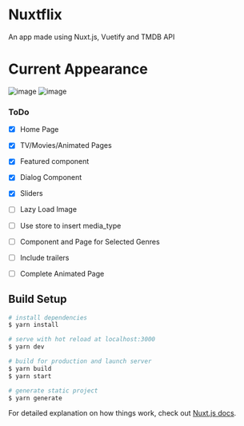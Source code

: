 # Nuxtflix
An app made using Nuxt.js, Vuetify and TMDB API

# Current Appearance
![image](https://i.ibb.co/vq3h9bL/home-page.png)
![image](https://i.ibb.co/cF0CR13/dialog.png)

### ToDo
- [x] Home Page
- [x] TV/Movies/Animated Pages
- [x] Featured component
- [x] Dialog Component
- [x] Sliders
- [ ] Lazy Load Image
- [ ] Use store to insert media_type
- [ ] Component and Page for Selected Genres
- [ ] Include trailers
- [ ] Complete Animated Page


## Build Setup

```bash
# install dependencies
$ yarn install

# serve with hot reload at localhost:3000
$ yarn dev

# build for production and launch server
$ yarn build
$ yarn start

# generate static project
$ yarn generate
```

For detailed explanation on how things work, check out [Nuxt.js docs](https://nuxtjs.org).
